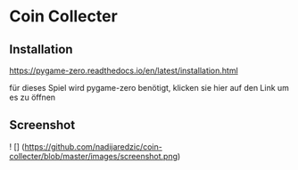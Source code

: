 # Coin Collecter

## Installation

https://pygame-zero.readthedocs.io/en/latest/installation.html
  
  für dieses Spiel wird pygame-zero benötigt, klicken sie hier auf den Link um es zu öffnen 

## Screenshot

! [] (https://github.com/nadijaredzic/coin-collecter/blob/master/images/screenshot.png)
